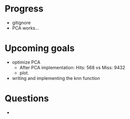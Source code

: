 # Progress
- gitignore
- PCA works...

# Upcoming goals
- optimize PCA
    - After PCA implementation: Hits: 568 vs Miss: 9432
    - plot.
- writing and implementing the knn function 

# Questions
- 
